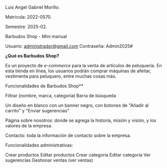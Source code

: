 Luis Angel Gabriel Morillo. 

Matricula: 2022-0570.

Semestre: 2025-02.

Barbudos Shop - Mini manual


Usuario: administrador@gmail.com 
Contraseña: Admin2025#

**¿Qué es Barbudos Shop?**

Es un proyecto de *e-commerce* para la venta de artículos de peluquería. En esta tienda en línea, los usuarios podrán comprar máquinas de afeitar, 
vestimenta para peluquero, entre muchas cosas más.

Funcionalidades de Barbudos Shop**

Filtrar (nombre, marca, categoría)
Barra de búsqueda

Un diseño en blanco con un banner negro, con botones de "Añadir al carrito" y "Enviar sugerencias"

Página sobre nosotros: donde se agrega la historia, misión y visión, y los valores de la empresa.

Contacto: toda la información de contacto sobre la empresa.

Funcionalidades administrativas:

 Crear productos
 Editar productos
 Crear categoría
 Editar categoría
 Ver sugerencias
 Gestionar ventas (ver ventas)



